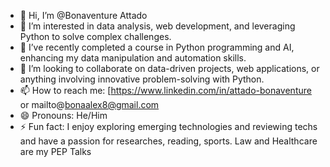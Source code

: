 - 👋 Hi, I’m @Bonaventure Attado
- 👀 I’m interested in data analysis, web development, and leveraging Python to solve complex challenges.
- 🌱 I’ve recently completed a course in Python programming and AI, enhancing my data manipulation and automation skills.
- 💞️ I’m looking to collaborate on data-driven projects, web applications, or anything involving innovative problem-solving with Python.
- 📫 How to reach me: [https://www.linkedin.com/in/attado-bonaventure or mailto@bonaalex8@gmail.com
- 😄 Pronouns: He/Him
- ⚡ Fun fact: I enjoy exploring emerging technologies and reviewing techs and have a passion for researches, reading, sports.
Law and Healthcare are my PEP Talks

<!---
BonaAdamTC/BonaAdamTC is a ✨ special ✨ repository because its `README.md` (this file) appears on your GitHub profile.
You can click the Preview link to take a look at your changes.
--->
